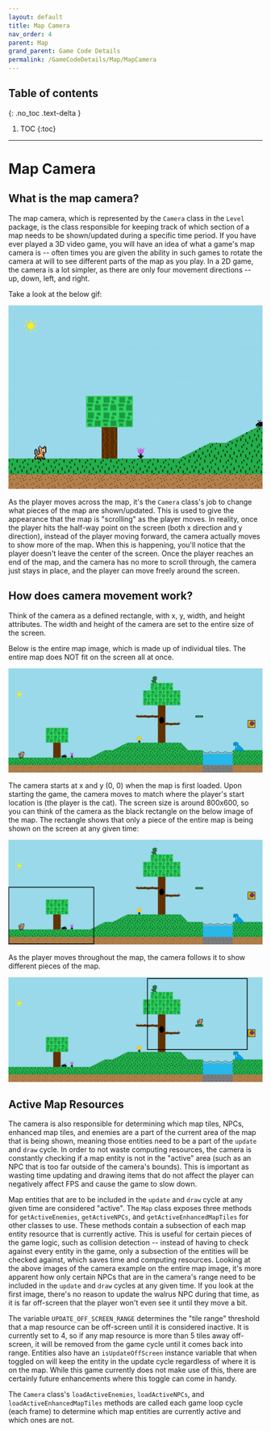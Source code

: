 ```yaml
---
layout: default
title: Map Camera
nav_order: 4
parent: Map
grand_parent: Game Code Details
permalink: /GameCodeDetails/Map/MapCamera
---
```


## Table of contents
{: .no_toc .text-delta }

1. TOC
{:toc}

---

# Map Camera

## What is the map camera?

The map camera, which is represented by the `Camera` class in the `Level` package, is the class responsible for keeping track of which section of a map needs to be shown/updated during a specific time period. 
If you have ever played a 3D video game, you will have an idea of what a game's map camera is -- often times you are given the ability in such games to rotate the camera at will to see different parts of the map as you play.
In a 2D game, the camera is a lot simpler, as there are only four movement directions -- up, down, left, and right.

Take a look at the below gif:

![playing-level.gif](../../../assets/images/playing-level.gif)

As the player moves across the map, it's the `Camera` class's job to change what pieces of the map are shown/updated. 
This is used to give the appearance that the map is "scrolling" as the player moves. 
In reality, once the player hits the half-way point on the screen (both x direction and y direction),
instead of the player moving forward, the camera actually moves to show more of the map.
When this is happening, you'll notice that the player doesn't leave the center of the screen. 
Once the player reaches an end of the map, and the camera has no more to scroll through, the camera just stays in place, and the player can move freely around the screen.

## How does camera movement work?

Think of the camera as a defined rectangle, with x, y, width, and height attributes. 
The width and height of the camera are set to the entire size of the screen.

Below is the entire map image, which is made up of individual tiles. The entire map does NOT fit on the screen all at once.

![entire-map.PNG](../../../assets/images/entire-map.PNG)

 
The camera starts at x and y (0, 0) when the map is first loaded. 
Upon starting the game, the camera moves to match where the player's start location is (the player is the cat). 
The screen size is around 800x600, so you can think of the camera as the black rectangle on the below image of the map. 
The rectangle shows that only a piece of the entire map is being shown on the screen at any given time:

![entire-map-with-camera-1.png](../../../assets/images/entire-map-with-camera-1.png)

As the player moves throughout the map, the camera follows it to show different pieces of the map.

![entire-map-with-camera-2.png](../../../assets/images/entire-map-with-camera-2.png)


## Active Map Resources

The camera is also responsible for determining which map tiles, NPCs, enhanced map tiles, and enemies
are a part of the current area of the map that is being shown, meaning those entities need to be a part of the `update` and `draw` cycle. 
In order to not waste computing resources, the camera is constantly checking if a map entity is not in the "active" area (such as an NPC that is too far outside of the camera's bounds).
This is important as wasting time updating and drawing items that do not affect the player can negatively affect FPS and cause the game to slow down.

Map entities that are to be included in the `update` and `draw` cycle at any given time are considered "active".
The `Map` class exposes three methods for `getActiveEnemies`, `getActiveNPCs`, and `getActiveEnhancedMapTiles` for other classes to use. 
These methods contain a subsection of each map entity resource that is currently active. This is useful for certain pieces of the game logic, such as collision detection -- instead of having to check against every entity in the game, only a subsection of the entities will be checked against, which saves time and computing resources. 
Looking at the above images of the camera example on the entire map image, it's more apparent how only certain NPCs that are in the camera's range need to be included in the `update` and `draw` cycles at any given time. 
If you look at the first image, there's no reason to update the walrus NPC during that time, as it is far off-screen that the player won't even see it until they move a bit.

The variable `UPDATE_OFF_SCREEN_RANGE` determines the "tile range" threshold that a map resource can be off-screen until it is considered inactive.
It is currently set to 4, so if any map resource is more than 5 tiles away off-screen, it will be removed from the game cycle until it comes back into range.
Entities also have an `isUpdateOffScreen` instance variable that when toggled on will keep the entity in the update cycle regardless of where it is on the map.
While this game currently does not make use of this, there are certainly future enhancements where this toggle can come in handy.

The `Camera` class's `loadActiveEnemies`, `loadActiveNPCs`, and `loadActiveEnhancedMapTiles` methods are called each game loop cycle (each frame)
to determine which map entities are currently active and which ones are not.